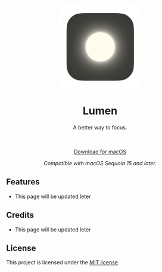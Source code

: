 <div align="center">
  <img width="225" height="225" src="/assets/Icon.png" alt="Logo">
  <h1>Lumen</h1>
  <p>A better way to focus.</p><br><br>
  <a href="https://github.com/aramsoneson/Core/releases/latest/download/Lumen.dmg">Download for macOS</a><br>
  <p></p><i>Compatible with macOS Sequoia 15 and later.</i></p>
</div>

## Features
- This page will be updated leter

## Credits
- This page will be updated leter

## License

This project is licensed under the [MIT license](LICENSE).
